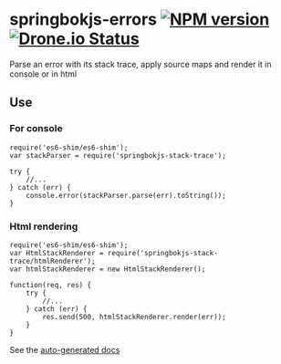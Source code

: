 springbokjs-errors  [![NPM version][npm-image]][npm-url] [![Drone.io Status][droneio-image]][droneio-url]
============================

Parse an error with its stack trace, apply source maps and render it in console or in html

## Use


### For console

```
require('es6-shim/es6-shim');
var stackParser = require('springbokjs-stack-trace');

try {
    //...
} catch (err) {
    console.error(stackParser.parse(err).toString());
}
```

### Html rendering

```
require('es6-shim/es6-shim');
var HtmlStackRenderer = require('springbokjs-stack-trace/htmlRenderer');
var htmlStackRenderer = new HtmlStackRenderer();

function(req, res) {
    try {
        //...
    } catch (err) {
        res.send(500, htmlStackRenderer.render(err));
    }
}

```

[npm-image]: https://img.shields.io/npm/v/springbokjs-errors.svg?style=flat
[npm-url]: https://npmjs.org/package/springbokjs-errors
[droneio-image]: https://drone.io/github.com/christophehurpeau/springbokjs-errors/status.png
[droneio-url]: https://drone.io/github.com/christophehurpeau/springbokjs-errors/latest

See the [auto-generated docs](http://christophehurpeau.github.io/springbokjs-errors/docs/global.html)
